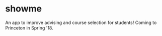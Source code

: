 # showme
An app to improve advising and course selection for students!
Coming to Princeton in Spring '18.